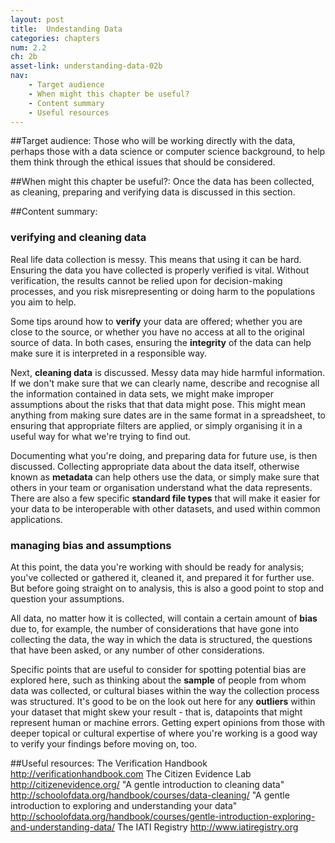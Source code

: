 ```yaml
---
layout: post
title:  Undestanding Data
categories: chapters
num: 2.2
ch: 2b
asset-link: understanding-data-02b
nav: 
    - Target audience
    - When might this chapter be useful? 
    - Content summary
    - Useful resources
---
```


##<span id="target-audience">Target audience</span>:
Those who will be working directly with the data, perhaps those with a data science or computer science background, to help them think through the ethical issues that should be considered. 

##<span id="when-might-this-chapter-be-useful?">When might this chapter be useful?</span>:
Once the data has been collected, as cleaning, preparing and verifying data is discussed in this section. 

##<span id="content-summary">Content summary</span>:

### verifying and cleaning data

Real life data collection is messy. This means that using it can be hard. Ensuring the data you have collected is properly verified is vital. Without verification, the results cannot be relied upon for decision-making processes, and you risk misrepresenting or doing harm to the populations you aim to help.

Some tips around how to **verify** your data are offered; whether you are close to the source, or whether you have no access at all to the original source of data. In both cases, ensuring the **integrity** of the data can help make sure it is interpreted in a responsible way.

Next, **cleaning data** is discussed. Messy data may hide harmful information. If we don't make sure that we can clearly name, describe and recognise all the information contained in data sets, we might make improper assumptions about the risks that that data might pose. This might mean anything from making sure dates are in the same format in a spreadsheet, to ensuring that appropriate filters are applied, or simply organising it in a useful way for what we're trying to find out.

Documenting what you're doing, and preparing data for future use, is then discussed. Collecting appropriate data about the data itself, otherwise known as **metadata** can help others use the data, or simply make sure that others in your team or organisation understand what the data represents. There are also a few specific **standard file types** that will make it easier for your data to be interoperable with other datasets, and used within common applications.

### managing bias and assumptions 

At this point, the data you're working with should be ready for analysis; you've collected or gathered it, cleaned it, and prepared it for further use. But before going straight on to analysis, this is also a good point to stop and question your assumptions.

All data, no matter how it is collected, will contain a certain amount of **bias** due to, for example, the number of considerations that have gone into collecting the data, the way in which the data is structured, the questions that have been asked, or any number of other considerations.

Specific points that are useful to consider for spotting potential bias are explored here, such as thinking about the **sample** of people from whom data was collected, or cultural biases within the way the collection process was structured. It's good to be on the look out here for any **outliers** within your dataset that might skew your result - that is, datapoints that might represent human or machine errors. Getting expert opinions from those with deeper topical or cultural expertise of where you're working is a good way to verify your findings before moving on, too.

##<span id="useful-resources">Useful resources</span>:
The Verification Handbook http://verificationhandbook.com 
The Citizen Evidence Lab http://citizenevidence.org/
"A gentle introduction to cleaning data" http://schoolofdata.org/handbook/courses/data-cleaning/ 
"A gentle introduction to exploring and understanding your data" http://schoolofdata.org/handbook/courses/gentle-introduction-exploring-and-understanding-data/
The IATI Registry http://www.iatiregistry.org